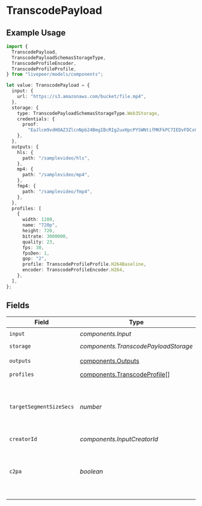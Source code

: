 # TranscodePayload

## Example Usage

```typescript
import {
  TranscodePayload,
  TranscodePayloadSchemasStorageType,
  TranscodeProfileEncoder,
  TranscodeProfileProfile,
} from "livepeer/models/components";

let value: TranscodePayload = {
  input: {
    url: "https://s3.amazonaws.com/bucket/file.mp4",
  },
  storage: {
    type: TranscodePayloadSchemasStorageType.Web3Storage,
    credentials: {
      proof:
        "EaJlcm9vdHOAZ3ZlcnNpb24BmgIBcRIg2uxHpcPYSWNtifMKFkPC7IEDvFDCxCd3ADViv0coV7SnYXNYRO2hA0AnblHEW38s3lSlcwaDjPn",
    },
  },
  outputs: {
    hls: {
      path: "/samplevideo/hls",
    },
    mp4: {
      path: "/samplevideo/mp4",
    },
    fmp4: {
      path: "/samplevideo/fmp4",
    },
  },
  profiles: [
    {
      width: 1280,
      name: "720p",
      height: 720,
      bitrate: 3000000,
      quality: 23,
      fps: 30,
      fpsDen: 1,
      gop: "2",
      profile: TranscodeProfileProfile.H264Baseline,
      encoder: TranscodeProfileEncoder.H264,
    },
  ],
};
```

## Fields

| Field                                                                        | Type                                                                         | Required                                                                     | Description                                                                  |
| ---------------------------------------------------------------------------- | ---------------------------------------------------------------------------- | ---------------------------------------------------------------------------- | ---------------------------------------------------------------------------- |
| `input`                                                                      | *components.Input*                                                           | :heavy_check_mark:                                                           | N/A                                                                          |
| `storage`                                                                    | *components.TranscodePayloadStorage*                                         | :heavy_check_mark:                                                           | N/A                                                                          |
| `outputs`                                                                    | [components.Outputs](../../models/components/outputs.md)                     | :heavy_check_mark:                                                           | Output formats                                                               |
| `profiles`                                                                   | [components.TranscodeProfile](../../models/components/transcodeprofile.md)[] | :heavy_minus_sign:                                                           | N/A                                                                          |
| `targetSegmentSizeSecs`                                                      | *number*                                                                     | :heavy_minus_sign:                                                           | How many seconds the duration of each output segment should be               |
| `creatorId`                                                                  | *components.InputCreatorId*                                                  | :heavy_minus_sign:                                                           | N/A                                                                          |
| `c2pa`                                                                       | *boolean*                                                                    | :heavy_minus_sign:                                                           | Decides if the output video should include C2PA signature                    |